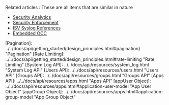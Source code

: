 
Related articles
: These are all items that are similar in nature

+ [Security Analytics]
+ [Security Enforcement]
+ [ISV Syslog References]
+ [Embedded OCC]

[Security Enforcement]: ./security-enforcement.html "Security Enforcement"
[Security Analytics]: ./security-analytics.html "Security Analytics"
[Embedded OCC]: ./embedded-occ.html "Embedded OCC"
[ISV Syslog References]: ./isv-syslog-references.html "ISV Syslog References"
[Common Guidance]: #common-guidance-and-requirements "Common Guidance"
[API Test Client]: ../../docs/api/getting_started/api_test_client.html "test client"
[Auth Principals]: ../../docs/api/getting_started/design_principles.html#authentication "Authentication"
[User Agent]: ../../docs/api/getting_started/design_principles.html#user-agent "User-Agent"
[Pagination]: ../../docs/api/getting_started/design_principles.html#pagination) "Pagination"
[Rate Limiting]: ../../docs/api/getting_started/design_principles.html#rate-limiting "Rate Limiting"
[System Log API]: ../../docs/api/resources/system_log.html "System Log API"
[Users API]: ../../docs/api/resources/users.html "Users API"
[Groups API]: ../../docs/api/resources/groups.html "Groups API"
[Apps API]: ../../docs/api/resources/apps.html "Apps API"
[appUser Object]: ../../docs/api/resources/apps.html#application-user-model "App User Object"
[appGroup Object]: ../../docs/api/resources/apps.html#application-group-model "App Group Object"
